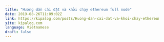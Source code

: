 ```yaml
---
title: "Hướng dẫn cài đặt và khởi chạy ethereum full node"
date: 2019-08-26T11:09:02Z
link: https://kipalog.com/posts/Huong-dan-cai-dat-va-khoi-chay-ethereum-full-node?utm_medium=RSS&utm_source=news.12bit.vn
site: kipalog.com
language: Vietnamese
draft: false
---
```

